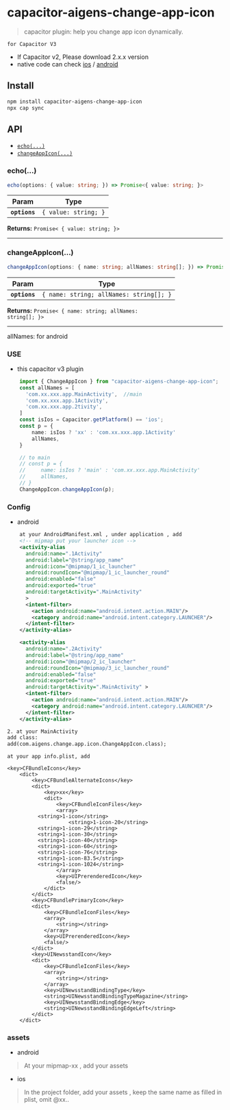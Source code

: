 # capacitor-aigens-change-app-icon
> capacitor plugin: help you change app icon dynamically.

 ` for Capacitor V3 `
* If Capacitor v2, Please download 2.x.x version
* native code can check [ios](https://github.com/PeiJueChen/changeAppIcon-ios) / [android](https://github.com/PeiJueChen/changeAppIcon-android)

## Install

```bash
npm install capacitor-aigens-change-app-icon
npx cap sync
```

## API

<docgen-index>

* [`echo(...)`](#echo)
* [`changeAppIcon(...)`](#changeappicon)

</docgen-index>

<docgen-api>
<!--Update the source file JSDoc comments and rerun docgen to update the docs below-->

### echo(...)

```typescript
echo(options: { value: string; }) => Promise<{ value: string; }>
```

| Param         | Type                            |
| ------------- | ------------------------------- |
| **`options`** | <code>{ value: string; }</code> |

**Returns:** <code>Promise&lt; { value: string; }&gt; </code>

--------------------

### changeAppIcon(...)

```typescript
changeAppIcon(options: { name: string; allNames: string[]; }) => Promise<{ name: string; allNames: string[]; }>
```

| Param         | Type                                               |
| ------------- | -------------------------------------------------- |
| **`options`** | <code>{ name: string; allNames: string[]; }</code> |

**Returns:** <code>Promise&lt; { name: string; allNames: string[]; }&gt; </code>

--------------------

allNames: for android
</docgen-api>

### USE 

* this capacitor v3 plugin

```typescript
    import { ChangeAppIcon } from "capacitor-aigens-change-app-icon";
    const allNames = [
      'com.xx.xxx.app.MainActivity',  //main
      'com.xx.xxx.app.1Activity', 
      'com.xx.xxx.app.2tivity',
    ]
    const isIos = Capacitor.getPlatform() == 'ios';
    const p = {
        name: isIos ? 'xx' : 'com.xx.xxx.app.1Activity'
        allNames,
    }

    // to main
    // const p = {
    //     name: isIos ? 'main' : 'com.xx.xxx.app.MainActivity'
    //     allNames,
    // }
    ChangeAppIcon.changeAppIcon(p);

```

### Config

* android

```xml
    at your AndroidManifest.xml , under application , add
    <!-- mipmap put your launcher icon -->
    <activity-alias
      android:name=".1Activity"
      android:label="@string/app_name"
      android:icon="@mipmap/1_ic_launcher"
      android:roundIcon="@mipmap/1_ic_launcher_round"
      android:enabled="false"
      android:exported="true"
      android:targetActivity=".MainActivity"
      >
      <intent-filter>
        <action android:name="android.intent.action.MAIN"/>
        <category android:name="android.intent.category.LAUNCHER"/>
      </intent-filter>
    </activity-alias>

    <activity-alias
      android:name=".2Activity"
      android:label="@string/app_name"
      android:icon="@mipmap/2_ic_launcher"
      android:roundIcon="@mipmap/3_ic_launcher_round"
      android:enabled="false"
      android:exported="true"
      android:targetActivity=".MainActivity" >
      <intent-filter>
        <action android:name="android.intent.action.MAIN"/>
        <category android:name="android.intent.category.LAUNCHER"/>
      </intent-filter>
    </activity-alias>

2. at your MainActivity
add class:
add(com.aigens.change.app.icon.ChangeAppIcon.class);

```

```plist
at your app info.plist, add

<key>CFBundleIcons</key>
	<dict>
		<key>CFBundleAlternateIcons</key>
		<dict>
			<key>xx</key>
			<dict>
				<key>CFBundleIconFiles</key>
				<array>
          <string>1-icon</string>
					<string>1-icon-20</string>
          <string>1-icon-29</string>
          <string>1-icon-30</string>
          <string>1-icon-40</string>
          <string>1-icon-60</string>
          <string>1-icon-76</string>
          <string>1-icon-83.5</string>
          <string>1-icon-1024</string>
				</array>
				<key>UIPrerenderedIcon</key>
				<false/>
			</dict>
		</dict>
		<key>CFBundlePrimaryIcon</key>
		<dict>
			<key>CFBundleIconFiles</key>
			<array>
				<string></string>
			</array>
			<key>UIPrerenderedIcon</key>
			<false/>
		</dict>
		<key>UINewsstandIcon</key>
		<dict>
			<key>CFBundleIconFiles</key>
			<array>
				<string></string>
			</array>
			<key>UINewsstandBindingType</key>
			<string>UINewsstandBindingTypeMagazine</string>
			<key>UINewsstandBindingEdge</key>
			<string>UINewsstandBindingEdgeLeft</string>
		</dict>
	</dict>

```

### assets

* android

> At your mipmap-xx , add your assets

* ios

> In the project folder, add your assets , keep the same name as filled in plist, omit @xx.. 
